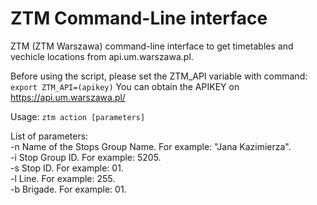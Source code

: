 # ZTM Command-Line interface
ZTM (ZTM Warszawa) command-line interface to get timetables and vechicle locations from api.um.warszawa.pl. 

Before using the script, please set the ZTM_API variable with command: `export ZTM_API=(apikey)`
You can obtain the APIKEY on https://api.um.warszawa.pl/

Usage:
`ztm action [parameters]`

List of parameters:  
  -n                Name of the Stops Group Name. For example: "Jana Kazimierza".  
  -i                Stop Group ID. For example: 5205.  
  -s                Stop ID. For example: 01.  
  -l                Line. For example: 255.  
  -b                Brigade. For example: 01.  

